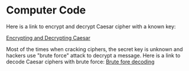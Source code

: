 # Computer Code 

Here is a link to encrypt and decrypt Caesar cipher with a known key:

[Encrypting and Decrypting Caesar](https://replit.com/join/vnablaoyzc-64015197)

Most of the times when cracking ciphers, the secret key is unknown and hackers use "brute force" attack to decrypt a message. Here is a link to decode Caesar ciphers with brute force:
[Brute fore decoding](https://replit.com/join/agkbxiskbj-64015197)
                                   

